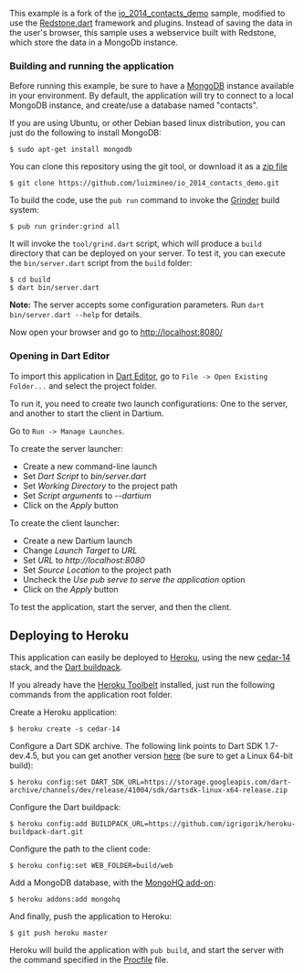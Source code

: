 This example is a fork of the [io_2014_contacts_demo](https://github.com/kevmoo/io_2014_contacts_demo) sample, modified to use the 
[Redstone.dart](http://redstonedart.org) framework and plugins. Instead of saving the data in the
user's browser, this sample uses a webservice built with Redstone, which store the data in a MongoDb instance.

### Building and running the application

Before running this example, be sure to have a [MongoDB](http://www.mongodb.org/) instance available in your environment. 
By default, the application will try to connect to a local MongoDB instance, and create/use a database named 
"contacts".

If you are using Ubuntu, or other Debian based linux distribution, you can just do the following to install MongoDB:

```
$ sudo apt-get install mongodb
```

You can clone this repository using the git tool, or download it as 
a [zip file](https://github.com/luizmineo/io_2014_contacts_demo/archive/master.zip)

```
$ git clone https://github.com/luizmineo/io_2014_contacts_demo.git
```

To build the code, use the `pub run` command to invoke the [Grinder](https://pub.dartlang.org/packages/grinder) build system:

```
$ pub run grinder:grind all
```

It will invoke the `tool/grind.dart` script, which will produce a `build` directory that can be deployed on your server. To test it, you can execute 
the `bin/server.dart` script from the `build` folder:
 
```
$ cd build
$ dart bin/server.dart
```

**Note:** The server accepts some configuration parameters. Run `dart bin/server.dart --help` for details.
 
Now open your browser and go to [http://localhost:8080/](http://localhost:8080/)
 
### Opening in Dart Editor
 
To import this application in [Dart Editor](https://www.dartlang.org/tools/editor/), 
go to `File -> Open Existing Folder...` and select the project folder.

To run it, you need to create two launch configurations: One to the server, and another to start the client in Dartium. 

Go to `Run -> Manage Launches`.

To create the server launcher:

* Create a new command-line launch
* Set *Dart Script* to *bin/server.dart*
* Set *Working Directory* to the project path
* Set *Script arguments* to *--dartium*
* Click on the *Apply* button

To create the client launcher:

* Create a new Dartium launch
* Change *Launch Target* to *URL*
* Set *URL* to *http://localhost:8080*
* Set *Source Location* to the project path
* Uncheck the *Use pub serve to serve the application* option
* Click on the *Apply* button

To test the application, start the server, and then the client.

## Deploying to Heroku

This application can easily be deployed to [Heroku](https://www.heroku.com/), using the new 
[cedar-14](https://blog.heroku.com/archives/2014/8/19/cedar-14-public-beta) stack, 
and the [Dart buildpack](https://github.com/igrigorik/heroku-buildpack-dart).

If you already have the [Heroku Toolbelt](https://toolbelt.heroku.com/) installed, just run the following commands
from the application root folder.

Create a Heroku application:

```
$ heroku create -s cedar-14
```

Configure a Dart SDK archive. The following link points to Dart SDK 1.7-dev.4.5, but you can get another version 
[here](https://www.dartlang.org/tools/download_archive/) (be sure to get a Linux 64-bit build):

```
$ heroku config:set DART_SDK_URL=https://storage.googleapis.com/dart-archive/channels/dev/release/41004/sdk/dartsdk-linux-x64-release.zip
```

Configure the Dart buildpack:

```
$ heroku config:add BUILDPACK_URL=https://github.com/igrigorik/heroku-buildpack-dart.git
```

Configure the path to the client code:

```
$ heroku config:set WEB_FOLDER=build/web
```

Add a MongoDB database, with the [MongoHQ add-on](https://addons.heroku.com/mongohq):

```
$ heroku addons:add mongohq
```

And finally, push the application to Heroku:

```
$ git push heroku master
```

Heroku will build the application with `pub build`, and start the server with the command specified
in the [Procfile](Procfile) file.